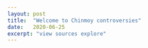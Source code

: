 ```yaml
---
layout: post
title:  "Welcome to Chinmoy controversies"
date:   2020-06-25
excerpt: "view sources explore"
---
```

